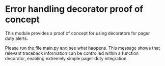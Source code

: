 # Error handling decorator proof of concept

This module provides a proof of concept for using decorators for pager duty alerts.

Please run the file main.py and see what happens. This message shows that relevant traceback information can be controlled within a function decorator, enabling extremely simple pager duty integration.
